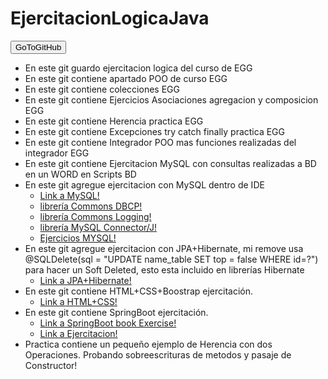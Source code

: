 # EjercitacionLogicaJava

<a href="https://github.com/valenchu/EjercitacionLogicaJava"><button type="button">GoToGitHub</button></a>

- En este git guardo ejercitacion logica del curso de EGG
- En este git contiene apartado POO de curso EGG
- En este git contiene colecciones EGG
- En este git contiene Ejercicios Asociaciones agregacion y composicion EGG
- En este git contiene Herencia practica EGG
- En este git contiene Excepciones try catch finally practica EGG
- En este git contiene Integrador POO mas funciones realizadas del integrador EGG
- En este git contiene Ejercitacion MySQL con consultas realizadas a BD en un WORD en Scripts BD
- En este git agregue ejercitacion con MySQL dentro de IDE
	- [Link a MySQL!](https://github.com/valenchu/EjercitacionLogicaJava/tree/main/src/Mysql)
	- [librería Commons DBCP!](https://commons.apache.org/proper/commons-dbcp/download_dbcp.cgi)
	- [librería Commons Logging!](https://commons.apache.org/proper/commons-logging/download_logging.cgi)
	- [librería MySQL Connector/J!](https://downloads.mysql.com/archives/c-j/)
	- [Ejercicios MYSQL!](https://github.com/valenchu/EjercitacionLogicaJava/blob/main/src/Mysql/Microsoft%20Word%20-%20Guia%20JDBC.docx.pdf)
- En este git agregue ejercitacion con JPA+Hibernate, mi remove usa @SQLDelete(sql = "UPDATE name_table SET top = false WHERE id=?") para hacer un Soft Deleted, esto esta incluido en librerías Hibernate
	- [Link a JPA+Hibernate!](https://github.com/valenchu/EjercitacionLogicaJava/tree/main/src/JpaHibernate)
- En este git contiene HTML+CSS+Boostrap ejercitación.
	- [Link a HTML+CSS!](https://github.com/valenchu/EjercitacionLogicaJava/tree/main/HTML%2BCSS)
- En este git contiene SpringBoot ejercitación.
	- [Link a SpringBoot book Exercise!](https://github.com/valenchu/EjercitacionLogicaJava/tree/main/eduEgg)
	- [Link a Ejercitacion!](https://github.com/valenchu/EjercitacionLogicaJava/blob/main/eduEgg/src/main/resources/9-%20Programaci%C3%B3n%20Web.pdf)
- Practica contiene un pequeño ejemplo de Herencia con dos Operaciones. Probando sobreescrituras de metodos y pasaje de Constructor!
